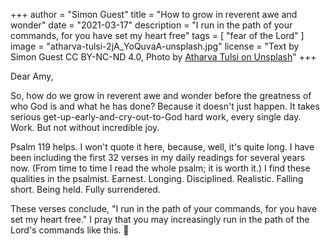 +++
author = "Simon Guest"
title = "How to grow in reverent awe and wonder"
date = "2021-03-17"
description = "I run in the path of your commands, for you have set my heart free"
tags = [ "fear of the Lord" ]
image = "atharva-tulsi-2jA_YoQuvaA-unsplash.jpg"
license = "Text by Simon Guest CC BY-NC-ND 4.0, Photo by [Atharva Tulsi on Unsplash](https://unsplash.com/photos/2jA_YoQuvaA)"
+++

Dear Amy,

So, how do we grow in reverent awe and wonder before the greatness of who God is and what he has done? Because it doesn't just happen. It takes serious get-up-early-and-cry-out-to-God hard work, every single day. Work. But not without incredible joy.

Psalm 119 helps. I won't quote it here, because, well, it's quite long. I have been including the first 32 verses in my daily readings for several years now.  (From time to time I read the whole psalm; it is worth it.)  I find these qualities in the psalmist. Earnest. Longing. Disciplined. Realistic. Falling short. Being held. Fully surrendered.

These verses conclude, "I run in the path of your commands, for you have set my heart free."  I pray that you may increasingly run in the path of the Lord's commands like this.
🙏
